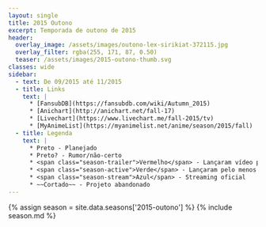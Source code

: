 ```yaml
---
layout: single
title: 2015 Outono
excerpt: Temporada de outono de 2015
header:
  overlay_image: /assets/images/outono-lex-sirikiat-372115.jpg
  overlay_filter: rgba(255, 171, 87, 0.50)
  teaser: /assets/images/2015-outono-thumb.svg
classes: wide
sidebar:
  - text: De 09/2015 até 11/2015
  - title: Links
    text: |
      * [FansubDB](https://fansubdb.com/wiki/Autumn_2015)
      * [Anichart](http://anichart.net/fall-17)
      * [Livechart](https://www.livechart.me/fall-2015/tv)
      * [MyAnimeList](https://myanimelist.net/anime/season/2015/fall)
  - title: Legenda
    text: |
      * Preto - Planejado
      * Preto? - Rumor/não-certo
      * <span class="season-trailer">Vermelho</span> - Lançaram vídeo promocional ou trailer
      * <span class="season-active">Verde</span> - Lançaram pelo menos um episódio
      * <span class="season-stream">Azul</span> - Streaming oficial
      * ~~Cortado~~ - Projeto abandonado
---
```


<!-- Para editar a tabela abra o arquivo /data/seasons/2015-outono.yml -->
{% assign season = site.data.seasons['2015-outono'] %}
{% include season.md %}

